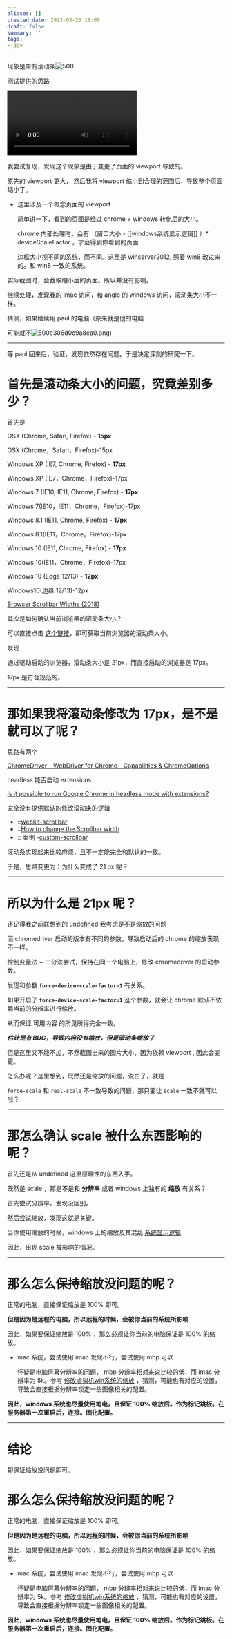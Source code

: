 ```yaml
---
aliases: []
created_date: 2023-08-25 16:00
draft: false
summary: ''
tags:
- dev
---
```


现象是带有滚动条![500](../../Attachments/54674f9868522781136bc912d40076ad.png)

测试提供的思路  

![500](../../Attachments/9d1d84fefbe88d599e74f90873fe8939.mp4)

我尝试复现，发现这个现象是由于变更了页面的 viewport 导致的。

原先的 viewport 更大， 然后我将 viewport 缩小到合理的范围后，导致整个页面缩小了。

- 这里涉及一个概念页面的 viewport

  简单讲一下，看到的页面是经过 chrome + windows 转化后的大小。

  chrome 内部处理时，会有 （窗口大小 - [[windows系统显示逻辑]] ）* deviceScaleFactor ，才会得到你看到的页面

  边框大小视不同的系统，而不同。这里是 winserver2012, 照着 win8 改过来的。和 win8 一致的系统。

实际截图时，会截取缩小后的页面。所以并没有影响。

继续处理，发现我的 imac 访问，和 angle 的 windows 访问，滚动条大小不一样。

猜测，如果继续用 paul 的电脑（原来就是他的电脑

可能就不![500](../../Attachments/cd42bd221b2cfd2a7d4e306d0c9a8ea0.png)e306d0c9a8ea0.png)

---

等 paul 回来后，验证，发现依然存在问题。于是决定深刻的研究一下。

# 首先是滚动条大小的问题，究竟差别多少？

首先是

OSX (Chrome, Safari, Firefox) - **15px**

OSX (Chrome，Safari，Firefox)-15px

Windows XP (IE7, Chrome, Firefox) - **17px**

Windows XP (IE7，Chrome，Firefox)-17px

Windows 7 (IE10, IE11, Chrome, Firefox) - **17px**

Windows 7(IE10，IE11，Chrome，Firefox)-17px

Windows 8.1 (IE11, Chrome, Firefox) - **17px**

Windows 8.1(IE11，Chrome，Firefox)-17px

Windows 10 (IE11, Chrome, Firefox) - **17px**

Windows 10(IE11，Chrome，Firefox)-17px

Windows 10 (Edge 12/13) - **12px**

Windows10(边缘 12/13)-12px

[Browser Scrollbar Widths (2018)](https://codepen.io/sambible/post/browser-scrollbar-widths)

其次是如何确认当前浏览器的滚动条大小？

可以直接点击 [这个链接](https://adminhacks.com/scrollbar-size/)，即可获取当前浏览器的滚动条大小。

发现

通过驱动启动的浏览器，滚动条大小是 21px，而直接启动的浏览器是 17px。

17px 是符合规范的。

---

# 那如果我将滚动条修改为 17px，是不是就可以了呢？

思路有两个

[ChromeDriver - WebDriver for Chrome - Capabilities & ChromeOptions](https://chromedriver.chromium.org/capabilities)

headless 能否启动 extensions

[Is it possible to run Google Chrome in headless mode with extensions?](https://stackoverflow.com/questions/45372066/is-it-possible-to-run-google-chrome-in-headless-mode-with-extensions)

完全没有提供默认的修改滚动条的逻辑

- ::[webkit-scrollbar](https://developer.mozilla.org/en-US/docs/Web/CSS/::-webkit-scrollbar)
- ::[How to change the Scrollbar width](https://deletingsolutions.com/how-to-change-scrollbars-width-in-chrome-and-firefox-on-windows-11-or-10/)
- :: 案例 -[custom-scrollbar](https://chrome.google.com/webstore/detail/custom-scrollbars/ddbipglapfjojhfapmpmofnaoellkggc?hl=en)

滚动条实现起来比较麻烦，且不一定能完全和默认的一致。

于是，思路变更为：为什么变成了 21 px 呢？

---

# 所以为什么是 21px 呢？

还记得我之前联想到的 undefined 我考虑是不是缩放的问题

而 chromedriver 启动的版本有不同的参数，导致启动后的 chrome 的缩放表现不一样。

控制变量法 + 二分法尝试，保持在同一个电脑上，修改 chromedriver 的启动参数。

发现和参数 **`force-device-scale-factor=1`** 有关系。

如果开启了 **`force-device-scale-factor=1`** 这个参数，就会让 chrome 默认不依赖当前的分辨率进行缩放。

从而保证 可用内容 的所见所得完全一致。

***估计是有 BUG，导致内容没有缩放，但是滚动条缩放了***

但是这里又不能不加，不然截图出来的图片大小，因为依赖 viewport , 因此会变更。

怎么办呢？这里想到，既然还是缩放的问题，说白了，就是

`force-scale` 和 `real-scale` 不一致导致的问题，那只要让 `scale` 一致不就可以啦？

---

# 那怎么确认 scale 被什么东西影响的呢？

首先还是从 undefined 这里原理性的东西入手。

既然是 scale ，那是不是和 **分辨率** 或者 windows 上独有的 **缩放** 有关系？

首先尝试分辨率，发现没区别。

然后尝试缩放，发现这就是关键。

当你使用缩放的时候，windows 上的缩放及其混乱 [系统显示逻辑](https://flowus.cn/487c7157-2ed9-4de7-a93d-600ca4400a06)

因此，出现 scale 被影响的情况。

---

# 那么怎么保持缩放没问题的呢？

正常的电脑，直接保证缩放是 100% 即可。

**但是因为是远程的电脑，所以远程的时候，会被你当前的系统所影响**

因此，如果要保证缩放是 100% ，那么必须让你当前的电脑保证是 100% 的缩放。

  - mac 系统，尝试使用 imac 发现不行，尝试使用 mbp 可以

    怀疑是电脑屏幕分辨率的问题， mbp 分辨率相对来说比较的低，而 imac 分辨率为 5k。参考 [修改虚拟机win系统的缩放](https://flowus.cn/c8d453e5-82ef-4b32-b98a-4d6b7aec6830) ，猜测，可能也有对应的设置，导致会直接根据分辨率锁定一些图像相关的配置。

  **因此，windows 系统也尽量使用笔电，且保证 100% 缩放后。作为标记跳板。在服务器第一次重启后，连接。固化配置。**

---

# 结论

即保证缩放没问题即可。

# 那么怎么保持缩放没问题的呢？

正常的电脑，直接保证缩放是 100% 即可。

**但是因为是远程的电脑，所以远程的时候，会被你当前的系统所影响**

因此，如果要保证缩放是 100% ，那么必须让你当前的电脑保证是 100% 的缩放。

  - mac 系统，尝试使用 imac 发现不行，尝试使用 mbp 可以

    怀疑是电脑屏幕分辨率的问题， mbp 分辨率相对来说比较的低，而 imac 分辨率为 5k。参考 [修改虚拟机win系统的缩放](https://flowus.cn/c8d453e5-82ef-4b32-b98a-4d6b7aec6830) ，猜测，可能也有对应的设置，导致会直接根据分辨率锁定一些图像相关的配置。

  **因此，windows 系统也尽量使用笔电，且保证 100% 缩放后。作为标记跳板。在服务器第一次重启后，连接。固化配置。**